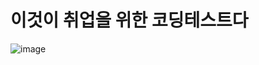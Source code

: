 # 이것이 취업을 위한 코딩테스트다

![image](https://user-images.githubusercontent.com/76815825/124412536-b745e000-dd89-11eb-8ace-3b4240595aec.png)


